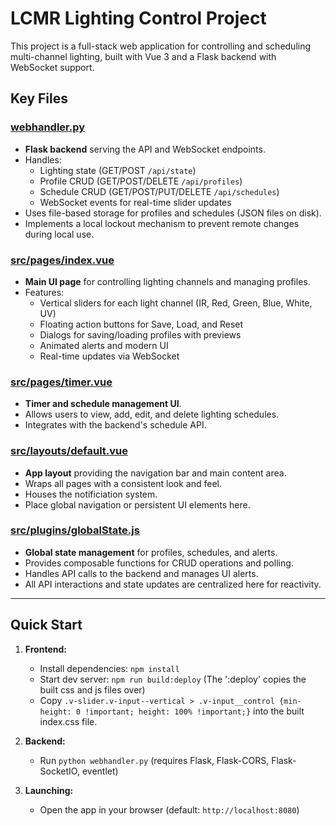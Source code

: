 # LCMR Lighting Control Project

This project is a full-stack web application for controlling and scheduling multi-channel lighting, built with Vue 3 and a Flask backend with WebSocket support.

## Key Files

### [webhandler.py](webhandler.py)
- **Flask backend** serving the API and WebSocket endpoints.
- Handles:
  - Lighting state (GET/POST `/api/state`)
  - Profile CRUD (GET/POST/DELETE `/api/profiles`)
  - Schedule CRUD (GET/POST/PUT/DELETE `/api/schedules`)
  - WebSocket events for real-time slider updates
- Uses file-based storage for profiles and schedules (JSON files on disk).
- Implements a local lockout mechanism to prevent remote changes during local use.

### [src/pages/index.vue](src/pages/index.vue)
- **Main UI page** for controlling lighting channels and managing profiles.
- Features:
  - Vertical sliders for each light channel (IR, Red, Green, Blue, White, UV)
  - Floating action buttons for Save, Load, and Reset
  - Dialogs for saving/loading profiles with previews
  - Animated alerts and modern UI
  - Real-time updates via WebSocket

### [src/pages/timer.vue](src/pages/timer.vue)
- **Timer and schedule management UI**.
- Allows users to view, add, edit, and delete lighting schedules.
- Integrates with the backend's schedule API.

### [src/layouts/default.vue](src/layouts/default.vue)
- **App layout** providing the navigation bar and main content area.
- Wraps all pages with a consistent look and feel.
- Houses the notificiation system.
- Place global navigation or persistent UI elements here.

### [src/plugins/globalState.js](src/plugins/globalState.js)
- **Global state management** for profiles, schedules, and alerts.
- Provides composable functions for CRUD operations and polling.
- Handles API calls to the backend and manages UI alerts.
- All API interactions and state updates are centralized here for reactivity.

---

## Quick Start

1. **Frontend:**
   - Install dependencies: `npm install`
   - Start dev server: `npm run build:deploy` (The ':deploy' copies the built css and js files over)
   - Copy `.v-slider.v-input--vertical > .v-input__control {min-height: 0 !important; height: 100% !important;}` into the built index.css file.

2. **Backend:**
   - Run `python webhandler.py` (requires Flask, Flask-CORS, Flask-SocketIO, eventlet)

3. **Launching:**
    - Open the app in your browser (default: `http://localhost:8080`)
